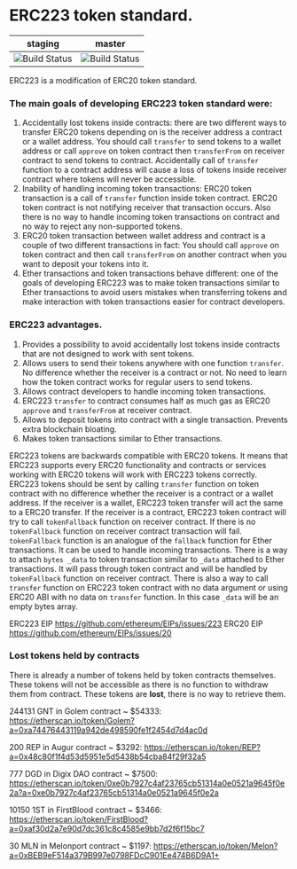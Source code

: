 # ERC223 token standard.

| staging | master |
|------|------|
| ![Build Status](https://codebuild.us-east-2.amazonaws.com/badges?uuid=eyJlbmNyeXB0ZWREYXRhIjoibGRxbE56QnpzRHRyYkV1Y3hPbmJLYmhPSWpHazNEUmVLY2RwSlF1RnZXeTNGZWFhK1FxMzFVaVRPNGhaSy9tSEl3aERSV1Bhbnp6QThsWmVGV2Q0bWtJPSIsIml2UGFyYW1ldGVyU3BlYyI6ImdaQWhsN2JTN094cDJpdUEiLCJtYXRlcmlhbFNldFNlcmlhbCI6MX0%3D&branch=staging) | ![Build Status](https://codebuild.us-east-2.amazonaws.com/badges?uuid=eyJlbmNyeXB0ZWREYXRhIjoibGRxbE56QnpzRHRyYkV1Y3hPbmJLYmhPSWpHazNEUmVLY2RwSlF1RnZXeTNGZWFhK1FxMzFVaVRPNGhaSy9tSEl3aERSV1Bhbnp6QThsWmVGV2Q0bWtJPSIsIml2UGFyYW1ldGVyU3BlYyI6ImdaQWhsN2JTN094cDJpdUEiLCJtYXRlcmlhbFNldFNlcmlhbCI6MX0%3D&branch=master) |

ERC223 is a modification of ERC20 token standard.

### The main goals of developing ERC223 token standard were:
  1. Accidentally lost tokens inside contracts: there are two different ways to transfer ERC20 tokens depending on is the receiver address a contract or a wallet address. You should call `transfer` to send tokens to a wallet address or call `approve` on token contract then `transferFrom` on receiver contract to send tokens to contract. Accidentally call of `transfer` function to a contract address will cause a loss of tokens inside receiver contract where tokens will never be accessible.
  2. Inability of handling incoming token transactions: ERC20 token transaction is a call of `transfer` function inside token contract. ERC20 token contract is not notifying receiver that transaction occurs. Also there is no way to handle incoming token transactions on contract and no way to reject any non-supported tokens.
  3. ERC20 token transaction between wallet address and contract is a couple of two different transactions in fact: You should call `approve` on token contract and then call `transferFrom` on another contract when you want to deposit your tokens into it.
  4. Ether transactions and token transactions behave different: one of the goals of developing ERC223 was to make token transactions similar to Ether transactions to avoid users mistakes when transferring tokens and make interaction with token transactions easier for contract developers.

### ERC223 advantages.
  1. Provides a possibility to avoid accidentally lost tokens inside contracts that are not designed to work with sent tokens.
  2. Allows users to send their tokens anywhere with one function `transfer`. No difference whether the receiver is a contract or not. No need to learn how the token contract works for regular users to send tokens.
  3. Allows contract developers to handle incoming token transactions.
  4. ERC223 `transfer` to contract consumes half as much gas as ERC20 `approve` and `transferFrom` at receiver contract.
  5. Allows to deposit tokens into contract with a single transaction. Prevents extra blockchain bloating.
  6. Makes token transactions similar to Ether transactions.

  ERC223 tokens are backwards compatible with ERC20 tokens. It means that ERC223 supports every ERC20 functionality and contracts or services working with ERC20 tokens will work with ERC223 tokens correctly.
ERC223 tokens should be sent by calling `transfer` function on token contract with no difference whether the receiver is a contract or a wallet address. If the receiver is a wallet, ERC223 token transfer will act the same to a ERC20 transfer. If the receiver is a contract, ERC223 token contract will try to call `tokenFallback` function on receiver contract. If there is no `tokenFallback` function on receiver contract transaction will fail. `tokenFallback` function is an analogue of the `fallback` function for Ether transactions. It can be used to handle incoming transactions. There is a way to attach `bytes _data` to token transaction similar to `_data` attached to Ether transactions. It will pass through token contract and will be handled by `tokenFallback` function on receiver contract. There is also a way to call `transfer` function on ERC223 token contract with no data argument or using ERC20 ABI with no data on `transfer` function. In this case `_data` will be an empty bytes array.

ERC223 EIP https://github.com/ethereum/EIPs/issues/223
ERC20 EIP https://github.com/ethereum/EIPs/issues/20

 ### Lost tokens held by contracts
There is already a number of tokens held by token contracts themselves. These tokens will not be accessible as there is no function to withdraw them from contract. These tokens are **lost**, there is no way to retrieve them.

244131 GNT in Golem contract ~ $54333:
https://etherscan.io/token/Golem?a=0xa74476443119a942de498590fe1f2454d7d4ac0d

200 REP in Augur contract ~ $3292:
https://etherscan.io/token/REP?a=0x48c80f1f4d53d5951e5d5438b54cba84f29f32a5

777 DGD in Digix DAO contract ~ $7500:
https://etherscan.io/token/0xe0b7927c4af23765cb51314a0e0521a9645f0e2a?a=0xe0b7927c4af23765cb51314a0e0521a9645f0e2a

10150  1ST in FirstBlood contract ~ $3466:
https://etherscan.io/token/FirstBlood?a=0xaf30d2a7e90d7dc361c8c4585e9bb7d2f6f15bc7

30 MLN in Melonport contract ~ $1197:
https://etherscan.io/token/Melon?a=0xBEB9eF514a379B997e0798FDcC901Ee474B6D9A1+
